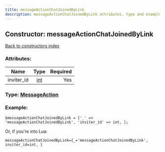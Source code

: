 ```yaml
---
title: messageActionChatJoinedByLink
description: messageActionChatJoinedByLink attributes, type and example
---
```

## Constructor: messageActionChatJoinedByLink  
[Back to constructors index](index.md)



### Attributes:

| Name     |    Type       | Required |
|----------|:-------------:|---------:|
|inviter\_id|[int](../types/int.md) | Yes|



### Type: [MessageAction](../types/MessageAction.md)


### Example:

```
$messageActionChatJoinedByLink = ['_' => 'messageActionChatJoinedByLink', 'inviter_id' => int, ];
```  

Or, if you're into Lua:  


```
messageActionChatJoinedByLink={_='messageActionChatJoinedByLink', inviter_id=int, }

```


